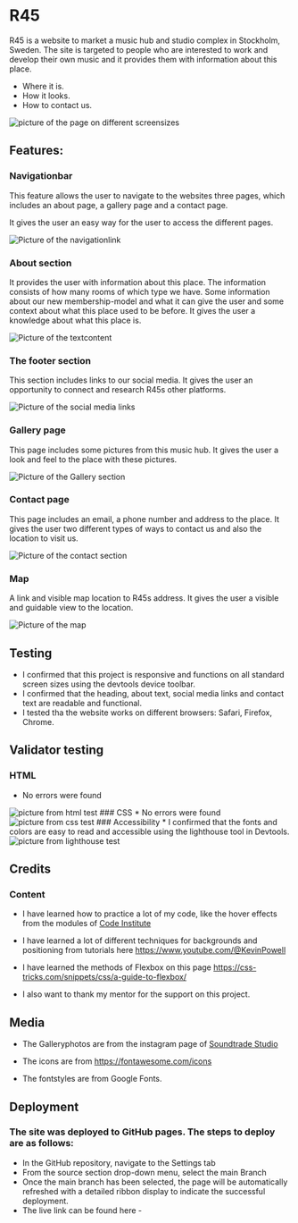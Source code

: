 # R45

R45 is a website to market a music hub and studio complex in Stockholm, Sweden. The site is targeted to people who are interested to work and develop their own music and it provides them with information about this place. 
 - Where it is.
 - How it looks. 
 - How to contact us.

<img src="pictures/screens.png" alt="picture of the page on different screensizes">

## Features: 

### Navigationbar
This feature allows the user to navigate to the websites three pages, which includes an about page, a   gallery page and a contact page. 

It gives the user an easy way for the user to access the different pages.

<img src="pictures/nav.png" alt="Picture of the navigationlink">

### About section
It provides the user with information about this place. The information consists of how many rooms of which type we have. Some information about our new membership-model and what it can give the user and some context about what this place used to be before. 
It gives the user a knowledge about what this place is.

<img src="pictures/abouttext.png" alt="Picture of the textcontent">

### The footer section
This section includes links to our social media.
It gives the user an opportunity to connect and research R45s other platforms. 

<img src="pictures/socialmedia.png" alt="Picture of the social media links">

### Gallery page
This page includes some pictures from this music hub.
It gives the user a look and feel to the place with these pictures. 

<img src="pictures/gallery1.png" alt="Picture of the Gallery section">

### Contact page
This page includes an email, a phone number and address to the place. It gives the user two different types of ways to contact us and also the location to visit us. 

<img src="pictures/contact.png" alt="Picture of the contact section">

### Map 
A link and visible map location to R45s address.
It gives the user a visible and guidable view to the location. 

<img src="pictures/map.png" alt="Picture of the map">

## Testing
* I confirmed that this project is responsive and functions on all standard screen sizes using the devtools device toolbar.
* I confirmed that the heading, about text, social media links and contact text are readable and functional.
* I tested tha the website works on different browsers: Safari, Firefox, Chrome.

## Validator testing
### HTML 
* No errors were found 
<img src="pictures/html.png" alt="picture from html test">
### CSS
* No errors were found 
<img src="pictures/css.png" alt="picture from css test">
### Accessibility
* I confirmed that the fonts and colors are easy to read and accessible using the lighthouse tool in Devtools.
<img src="pictures/lighthouse.png" alt="picture from lighthouse test">

## Credits

### Content
* I have learned how to practice a lot of my code, like the hover effects from the modules of [Code Institute](https://codeinstitute.net/)

* I have learned a lot of different techniques for backgrounds and positioning from tutorials here https://www.youtube.com/@KevinPowell

* I have learned the methods of Flexbox on this page https://css-tricks.com/snippets/css/a-guide-to-flexbox/

* I also want to thank my mentor for the support on this project.

## Media
* The Galleryphotos are from the instagram page of [Soundtrade Studio](https://www.instagram.com/soundtradestudios/)

* The icons are from https://fontawesome.com/icons

* The fontstyles are from Google Fonts.

## Deployment
### The site was deployed to GitHub pages. The steps to deploy are as follows:
 * In the GitHub repository, navigate to the Settings tab  
 * From the source section drop-down menu, select the main Branch
 * Once the main branch has been selected, the page will be automatically refreshed with a detailed ribbon display to indicate the successful deployment.
 * The live link can be found here -
